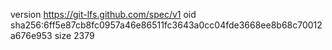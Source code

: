 version https://git-lfs.github.com/spec/v1
oid sha256:6ff5e87cb8fc0957a46e86511fc3643a0cc04fde3668ee8b68c70012a676e953
size 2379
